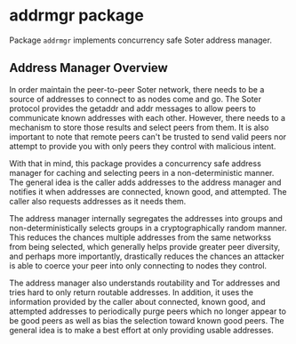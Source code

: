 addrmgr package
===

Package `addrmgr` implements concurrency safe Soter address manager.

## Address Manager Overview

In order maintain the peer-to-peer Soter network, there needs to be a source
of addresses to connect to as nodes come and go.  The Soter protocol provides
the getaddr and addr messages to allow peers to communicate known addresses with
each other.  However, there needs to a mechanism to store those results and
select peers from them.  It is also important to note that remote peers can't
be trusted to send valid peers nor attempt to provide you with only peers they
control with malicious intent.

With that in mind, this package provides a concurrency safe address manager for
caching and selecting peers in a non-deterministic manner.  The general idea is
the caller adds addresses to the address manager and notifies it when addresses
are connected, known good, and attempted.  The caller also requests addresses as
it needs them.

The address manager internally segregates the addresses into groups and
non-deterministically selects groups in a cryptographically random manner.  This
reduces the chances multiple addresses from the same networkss from being selected, which
generally helps provide greater peer diversity, and perhaps more importantly,
drastically reduces the chances an attacker is able to coerce your peer into
only connecting to nodes they control.

The address manager also understands routability and Tor addresses and tries
hard to only return routable addresses.  In addition, it uses the information
provided by the caller about connected, known good, and attempted addresses to
periodically purge peers which no longer appear to be good peers as well as
bias the selection toward known good peers.  The general idea is to make a best
effort at only providing usable addresses.
